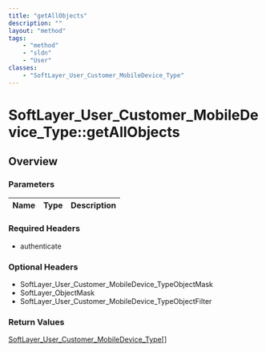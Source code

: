 ```yaml
---
title: "getAllObjects"
description: ""
layout: "method"
tags:
    - "method"
    - "sldn"
    - "User"
classes:
    - "SoftLayer_User_Customer_MobileDevice_Type"
---
```

# SoftLayer_User_Customer_MobileDevice_Type::getAllObjects
## Overview 


### Parameters 
|Name | Type | Description |
| --- | --- | --- |


### Required Headers
* authenticate

### Optional Headers
* SoftLayer_User_Customer_MobileDevice_TypeObjectMask
* SoftLayer_ObjectMask
* SoftLayer_User_Customer_MobileDevice_TypeObjectFilter

### Return Values
<a href='/reference/datatypes/SoftLayer_User_Customer_MobileDevice_Type'>SoftLayer_User_Customer_MobileDevice_Type[] </a>
